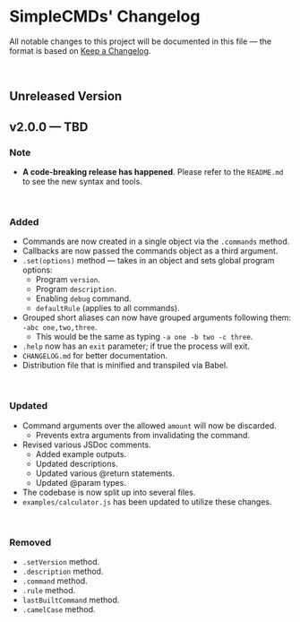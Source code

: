 # **SimpleCMDs' Changelog**
All notable changes to this project will be documented in this file — the format is based on [Keep a Changelog](https://keepachangelog.com/en/1.0.0/).

&nbsp;

## Unreleased Version

## v2.0.0 — TBD
### Note
- **A code-breaking release has happened**. Please refer to the `README.md` to see the new syntax and tools.

&nbsp;

### Added
- Commands are now created in a single object via the `.commands` method.
- Callbacks are now passed the commands object as a third argument.
- `.set(options)` method — takes in an object and sets global program options:
  - Program `version`.
  - Program `description`.
  - Enabling `debug` command.
  - `defaultRule` (applies to all commands).
- Grouped short aliases can now have grouped arguments following them: `-abc one,two,three`.
  - This would be the same as typing `-a one -b two -c three`.
- `.help` now has an `exit` parameter; if true the process will exit.
- `CHANGELOG.md` for better documentation.
- Distribution file that is minified and transpiled via Babel.

&nbsp;

### Updated
- Command arguments over the allowed `amount` will now be discarded.
  - Prevents extra arguments from invalidating the command.
- Revised various JSDoc comments.
  - Added example outputs.
  - Updated descriptions.
  - Updated various @return statements.
  - Updated @param types.
- The codebase is now split up into several files.
- `examples/calculator.js` has been updated to utilize these changes.
  
&nbsp;

### Removed
- `.setVersion` method.
- `.description` method.
- `.command` method.
- `.rule` method.
- `lastBuiltCommand` method.
- `.camelCase` method.